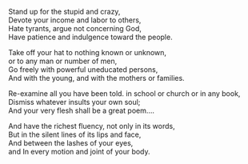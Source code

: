 Stand up for the stupid and crazy,    
Devote your income and labor to others,  
Hate tyrants, argue not concerning God,  
Have patience and indulgence toward the people.  

Take off your hat to nothing known or unknown,  
or to any man or number of men,  
Go freely with powerful uneducated persons,  
And with the young, and with the mothers or families.  

Re-examine all you have been told. 
in school or church or in any book,  
Dismiss whatever insults your own soul;  
And your very flesh shall be a great poem…. 

And have the richest fluency, not only in its words,  
But in the silent lines of its lips and face,  
And between the lashes of your eyes,  
and In every motion and joint of your body.

